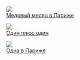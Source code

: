 ![](/books/foreign_love/Джоджо%20Мойес/Медовый%20месяц%20в Париже.jpg)  
[Медовый месяц в Париже](/books/foreign_love/Джоджо%20Мойес/Медовый%20месяц%20в Париже)

![](/books/foreign_love/Джоджо%20Мойес/Один%20плюс%20один.jpg)  
[Один плюс один](/books/foreign_love/Джоджо%20Мойес/Один%20плюс%20один)

![](/books/foreign_love/Джоджо%20Мойес/Одна%20в Париже.jpg)  
[Одна в Париже](/books/foreign_love/Джоджо%20Мойес/Одна%20в Париже)
